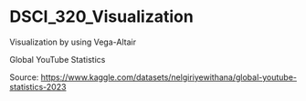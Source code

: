 # DSCI_320_Visualization

Visualization by using Vega-Altair

Global YouTube Statistics

Source: https://www.kaggle.com/datasets/nelgiriyewithana/global-youtube-statistics-2023

